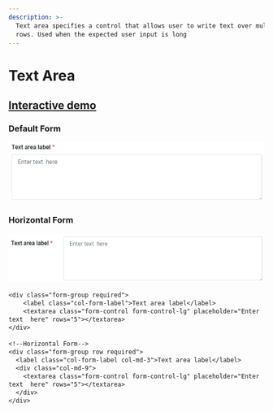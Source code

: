 ```yaml
---
description: >-
  Text area specifies a control that allows user to write text over multiple
  rows. Used when the expected user input is long
---
```


# Text Area

## [Interactive demo](http://cloud.crimsonlogic.com/2021/website/jds/v1/components.html#textarea-wrapper)

### Default Form

![](../.gitbook/assets/image%20%2820%29.png)

### Horizontal Form 

![](../.gitbook/assets/image%20%2819%29.png)

```text
<div class="form-group required">
    <label class="col-form-label">Text area label</label>
    <textarea class="form-control form-control-lg" placeholder="Enter text  here" rows="5"></textarea>
</div>

<!--Horizontal Form-->
<div class="form-group row required">
  <label class="col-form-label col-md-3">Text area label</label>
  <div class="col-md-9">
    <textarea class="form-control form-control-lg" placeholder="Enter text  here" rows="5"></textarea>
  </div>
</div>
```



